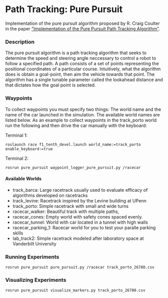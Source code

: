 # Path Tracking: Pure Pursuit

Implementation of the pure pursuit algorithm proposed by R. Craig Coulter in the paper ["Implementation of the Pure Pursuit Path Tracking Algorithm"](https://www.ri.cmu.edu/pub_files/pub3/coulter_r_craig_1992_1/coulter_r_craig_1992_1.pdf).

### Description 

The pure pursuit algorithm is a path tracking algorithm that seeks to determine the speed and steering angle neccessary to control a robot to follow a specified path. A path consists of a set of points representing the positional coordinates of a particular course. Intuitively, what the algorithm does is obtain a goal-point, then aim the vehicle
towards that point. The algorithm has a single tunable parameter called the lookahead distance and that dictates how the goal point is selected. 

### Waypoints 

To collect waypoints you must specify two things:  The world name and the name of the car launched in the simulation. The available world names are listed below. 
As an example to collect waypoints in the track_porto world run the following and then drive the car manually with the keyboard:

Terminal 1:

``` 
roslaunch race f1_tenth_devel.launch world_name:=track_porto enable_keyboard:=true
```


Terminal 2: 
``` 
rosrun pure_pursuit waypoint_logger_pure_pursuit.py /racecar
```

#### Available Worlds 

- track_barca: Large racetrack usually used to evaluate efficacy of algorithms developed on racetracks
- track_levine: Racetrack inspired by the Levine building at UPenn
- track_porto: Simple racetrack with small and wide turns
- racecar_walker: Beautiful track with multiple paths,
- racecar_cones: Empty world with safety cones spaced evenly.
- racecar_tunnel: World with car located in a tunnel with high walls
- racecar_parking_1: Racecar world for you to test your paralle parking skills
- lab_track2: Simple racetrack modeled after laboratory space at Vanderbilt University



### Running Experiments

```
rosrun pure_pursuit pure_pursuit.py /racecar track_porto_26780.csv
```

### Visualizing Experiments
```
rosrun pure_pursuit visualize_markers.py track_porto_26780.csv
```
